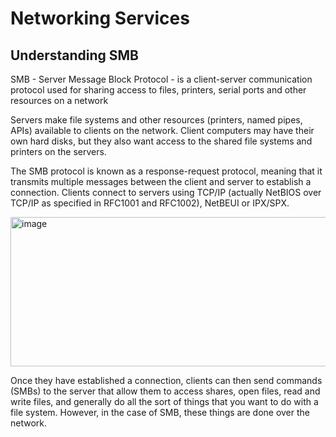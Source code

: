 # Networking Services

## Understanding SMB

SMB - Server Message Block Protocol - is a client-server communication protocol used for sharing access to files, printers, serial ports and other resources on a network

Servers make file systems and other resources (printers, named pipes, APIs) available to clients on the network. Client computers may have their own hard disks, but they also want access to the shared file systems and printers on the servers.

The SMB protocol is known as a response-request protocol, meaning that it transmits multiple messages between the client and server to establish a connection. Clients connect to servers using TCP/IP (actually NetBIOS over TCP/IP as specified in RFC1001 and RFC1002), NetBEUI or IPX/SPX.

<img width="534" height="239" alt="image" src="https://github.com/user-attachments/assets/9a88eafd-a3c2-4512-9898-27608bb21dfb" />

Once they have established a connection, clients can then send commands (SMBs) to the server that allow them to access shares, open files, read and write files, and generally do all the sort of things that you want to do with a file system. However, in the case of SMB, these things are done over the network.


